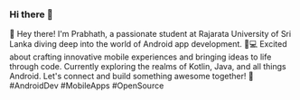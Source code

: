 ### Hi there 👋

👋 Hey there! I'm Prabhath, a passionate student at Rajarata University of Sri Lanka diving deep into the world of Android app development. 📱💻 Excited about crafting innovative mobile experiences and bringing ideas to life through code. Currently exploring the realms of Kotlin, Java, and all things Android. Let's connect and build something awesome together! 🚀 #AndroidDev #MobileApps #OpenSource

<!--
**mihirprabhath/mihirprabhath** is a ✨ _special_ ✨ repository because its `README.md` (this file) appears on your GitHub profile.

Here are some ideas to get you started:

- 🔭 I’m currently working on ...
- 🌱 I’m currently learning ...
- 👯 I’m looking to collaborate on ...
- 🤔 I’m looking for help with ...
- 💬 Ask me about ...
- 📫 How to reach me: ...
- 😄 Pronouns: ...
- ⚡ Fun fact: ...
-->
